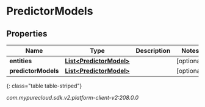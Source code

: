 # PredictorModels


## Properties

| Name | Type | Description | Notes |
| ------------ | ------------- | ------------- | ------------- |
| **entities** | [**List&lt;PredictorModel&gt;**](PredictorModel) |  |  [optional] |
| **predictorModels** | [**List&lt;PredictorModel&gt;**](PredictorModel) |  |  [optional] |
{: class="table table-striped"}




_com.mypurecloud.sdk.v2:platform-client-v2:208.0.0_
